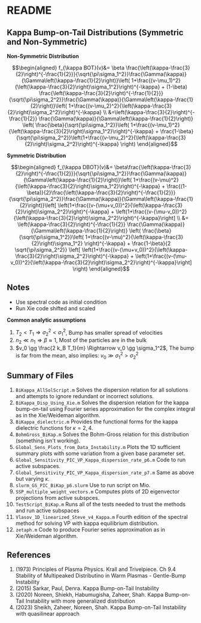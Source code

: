 # README
## Kappa Bump-on-Tail Distributions (Symmetric and Non-Symmetric)
**Non-Symmetric Distribution**
```math
\begin{aligned}
f_{\kappa BOT}(v)&=  \beta \frac{\left(\kappa-\frac{3}{2}\right)^{-\frac{1}{2}}}{\sqrt{\pi\sigma_1^2}}\frac{\Gamma(\kappa)}{\Gamma\left(\kappa-\frac{1}{2}\right)}\left( 1+\frac{(v-\mu_1)^2}{\left(\kappa-\frac{3}{2}\right)\sigma_1^2}\right)^{-\kappa} + (1-\beta) \frac{\left(\kappa-\frac{3}{2}\right)^{-\frac{1}{2}}}{\sqrt{\pi\sigma_2^2}}\frac{\Gamma(\kappa)}{\Gamma\left(\kappa-\frac{1}{2}\right)}\left( 1+\frac{(v-\mu_2)^2}{\left(\kappa-\frac{3}{2}\right)\sigma_2^2}\right)^{-\kappa} \\
 &=\left(\kappa-\frac{3}{2}\right)^{-\frac{1}{2}} \frac{\Gamma(\kappa)}{\Gamma\left(\kappa-\frac{1}{2}\right)} \left( \frac{\beta}{\sqrt{\pi\sigma_1^2}}\left( 1+\frac{(v-\mu_1)^2}{\left(\kappa-\frac{3}{2}\right)\sigma_1^2}\right)^{-\kappa} +  \frac{1-\beta}{\sqrt{\pi\sigma_2^2}}\left(1+\frac{(v-\mu_2)^2}{\left(\kappa-\frac{3}{2}\right)\sigma_2^2}\right)^{-\kappa} \right)
\end{aligned}
```

**Symmetric Distribution**
```math
\begin{aligned}
f_{\kappa DBOT}(v)&=  \beta\frac{\left(\kappa-\frac{3}{2}\right)^{-\frac{1}{2}}}{\sqrt{\pi\sigma_1^2}}\frac{\Gamma(\kappa)}{\Gamma\left(\kappa-\frac{1}{2}\right)}\left( 1+\frac{(v-\mu)^2}{\left(\kappa-\frac{3}{2}\right)\sigma_1^2}\right)^{-\kappa} + \frac{(1-\beta)}{2}\frac{\left(\kappa-\frac{3}{2}\right)^{-\frac{1}{2}}}{\sqrt{\pi\sigma_2^2}}\frac{\Gamma(\kappa)}{\Gamma\left(\kappa-\frac{1}{2}\right)}\left[ \left(1+\frac{(v-(\mu+v_0))^2}{\left(\kappa-\frac{3}{2}\right)\sigma_2^2}\right)^{-\kappa} + \left(1+\frac{(v-(\mu-v_0))^2}{\left(\kappa-\frac{3}{2}\right)\sigma_2^2}\right)^{-\kappa}\right] \\
 &=  \left(\kappa-\frac{3}{2}\right)^{-\frac{1}{2}} \frac{\Gamma(\kappa)}{\Gamma\left(\kappa-\frac{1}{2}\right)} \left( \frac{\beta}{\sqrt{\pi\sigma_1^2}}\left( 1+\frac{(v-\mu)^2}{\left(\kappa-\frac{3}{2}\right)\sigma_1^2} \right)^{-\kappa} + \frac{1-\beta}{2 \sqrt{\pi\sigma_2^2}} \left[ \left(1+\frac{(v-(\mu+v_0))^2}{\left(\kappa-\frac{3}{2}\right)\sigma_2^2}\right)^{-\kappa} + \left(1+\frac{(v-(\mu-v_0))^2}{\left(\kappa-\frac{3}{2}\right)\sigma_2^2}\right)^{-\kappa}\right] \right)
\end{aligned}
```

## Notes
- Use spectral code as initial condition
- Run Xie code shifted and scaled

**Common analytic assumptions**
1. $T_2 < T_1 \Rightarrow \sigma_2^2 < \sigma_1^2$, Bump has smaller spread of velocities
2. $n_2 \ll n_1 \Rightarrow \beta\approx 1$, Most of the particles are in the bulk
3. $v_0 \gg \frac{2 k_B T_1}{m} \Rightarrow v_0 \gg \sigma_1^2$, The bump is far from the mean, also implies: $v_0 \gg \sigma_1^2 > \sigma_2^2$


## Summary of Files
1. `BiKappa_AllSolScript.m` Solves the dispersion relation for all solutions and attempts to ignore redundant or incorrect solutions.
3. `BiKappa_Disp_Using_Xie.m` Solves the dispersion relation for the kappa bump-on-tail using Fourier series approximation for the complex integral as in the Xie/Weideman algorithm.
3. `BiKappa_dielectric.m` Provides the functional forms for the kappa dielectric functions for $\kappa=2,4$.
4. `BohmGross_BiKap.m` Solves the Bohm-Gross relation for this distribution (something isn't working).
1. `Global_Sens_Plots_from_Data_Instability.m` Plots the 1D sufficient summary plots with some variation from a given base parameter set. 
2. `Global_Sensitivity_PIC_VP_Kappa_dispersion_rate_p6.m` Code to run active subspaces.
2. `Global_Sensitivity_PIC_VP_Kappa_dispersion_rate_p7.m` Same as above but varying $\kappa$.
7. `slurm_GS_PIC_BiKap_p6.slurm` Use to run script on Mio.
4. `SSP_multiple_weight_vectors.m` Computes plots of 2D eigenvector projections from active subspces.
5. `TestScript_BiKap.m` Runs all of the tests needed to trust the methods and run active subspaces
5. `Vlasov_1D_linearized_Steve_v4_Kappa.m` Fourth edition of the spectral method for solving VP with kappa equilibrium distribution.
8. `zetaph.m` Code to produce Fourier series approximation as in Xie/Weideman algorithm.

## References
1. (1973) Principles of Plasma Physics. Krall and Trivelpiece. Ch 9.4 Stability of Multipeaked Distributino in Warm Plasmas - Gentle-Bump Instability
2. (2015) Sarkar, Paul, Denra. Kappa Bump-on-Tail Instability
3. (2020) Noreen, Shiekh, Habumugisha, Zaheer, Shah. Kappa Bump-on-Tail Instability with more generalized distribution
4. (2023) Sheikh, Zaheer, Noreen, Shah. Kappa Bump-on-Tail Instability with quasilinear approach
